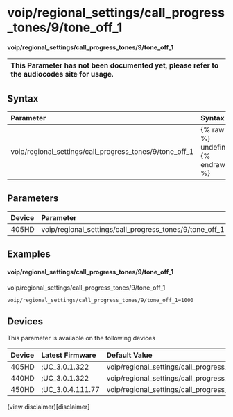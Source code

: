 ﻿---
description: voip/regional_settings/call_progress_tones/9/tone_off_1
search:
    keywords: ['voip','regional_settings','call_progress_tones','9','tone_off_1']
---

# voip/regional_settings/call_progress_tones/9/tone_off_1

#### voip/regional_settings/call_progress_tones/9/tone_off_1


| This Parameter has not been documented yet, please refer to the audiocodes site for usage.  |
| :--- |

## Syntax
| Parameter | Syntax |
| :--- | :--- |
|voip/regional_settings/call_progress_tones/9/tone_off_1 | {% raw %} undefined {% endraw %} |

## Parameters
|Device|Parameter|value|Description|
|:---|:---|:---|:---|
| 405HD | voip/regional_settings/call_progress_tones/9/tone_off_1 |  |  |

## Examples
#### voip/regional_settings/call_progress_tones/9/tone_off_1

voip/regional_settings/call_progress_tones/9/tone_off_1

```
voip/regional_settings/call_progress_tones/9/tone_off_1=1000
```

## Devices
This parameter is available on the following devices

| Device | Latest Firmware | Default Value |
|:---|:---|:---|
| 405HD | ;UC_3.0.1.322 | voip/regional_settings/call_progress_tones/9/tone_off_1=1000 
| 440HD | ;UC_3.0.1.322 | voip/regional_settings/call_progress_tones/9/tone_off_1=1000 
| 450HD | ;UC_3.0.4.111.77 | voip/regional_settings/call_progress_tones/9/tone_off_1=1000 

(view disclaimer)[disclaimer]
